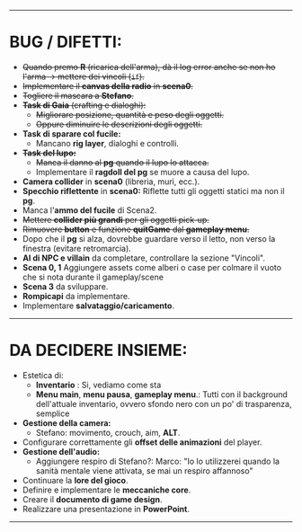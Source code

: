 
---

# **BUG / DIFETTI:**  
- ~~Quando premo **R** (ricarica dell'arma), dà il log error anche se non ho l'arma -> mettere dei vincoli (`if`).~~  
- ~~Implementare il **canvas della radio** in **scena0**.~~  
- ~~Togliere il mascara a **Stefano**.~~  
- ~~**Task di Gaia** (crafting e dialoghi):~~  
  - ~~Migliorare posizione, quantità e peso degli oggetti.~~  
  - ~~Oppure diminuire le descrizioni degli oggetti.~~  
- **Task di sparare col fucile:**  
  - Mancano **rig layer**, dialoghi e controlli.  
- ~~**Task del lupo:**~~  
  - ~~Manca il danno al **pg** quando il lupo lo attacca.~~  
  - Implementare il **ragdoll del pg** se muore a causa del lupo.  
- **Camera collider** in **scena0** (libreria, muri, ecc.).  
- **Specchio riflettente** in **scena0:** Riflette tutti gli oggetti statici ma non il **pg**.   
- Manca l'**ammo del fucile** di Scena2.  
- ~~Mettere **collider più grandi** per gli oggetti pick-up.~~  
- ~~Rimuovere **button** e funzione **quitGame** dal **gameplay menu**.~~  
- Dopo che il **pg** si alza, dovrebbe guardare verso il letto, non verso la finestra (evitare retromarcia).  
- **AI di NPC e villain** da completare, controllare la sezione "Vincoli".  
- **Scena 0, 1** Aggiungere assets come alberi o case per colmare il vuoto che si nota durante il gameplay/scene
- **Scena 3** da sviluppare.  
- **Rompicapi** da implementare.  
- Implementare **salvataggio/caricamento**.  

---

# **DA DECIDERE INSIEME:**  
- Estetica di:  
  - **Inventario** : Si, vediamo come sta 
  - **Menu main**, **menu pausa**, **gameplay menu**.: Tutti con il background dell'attuale inventario, ovvero sfondo nero con un po' di trasparenza, semplice 
- **Gestione della camera:**  
  - Stefano: movimento, crouch, aim, **ALT**.  
- Configurare correttamente gli **offset delle animazioni** del player.  
- **Gestione dell'audio:**  
  - Aggiungere respiro di Stefano?: Marco: "Io lo utilizzerei quando la sanità mentale viene attivata, se mai un respiro affannoso"
- Continuare la **lore del gioco**.  
- Definire e implementare le **meccaniche core**.  
- Creare il **documento di game design**.  
- Realizzare una presentazione in **PowerPoint**.  

--- 


